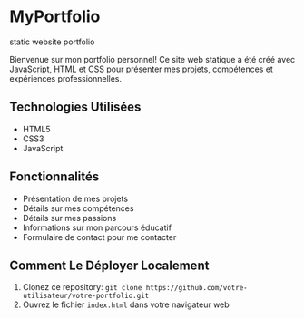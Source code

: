 # MyPortfolio
static website portfolio


Bienvenue sur mon portfolio personnel! Ce site web statique a été créé avec JavaScript, HTML et CSS pour présenter mes projets, compétences et expériences professionnelles.

## Technologies Utilisées

- HTML5
- CSS3
- JavaScript

## Fonctionnalités

- Présentation de mes projets
- Détails sur mes compétences
- Détails sur mes passions
- Informations sur mon parcours éducatif
- Formulaire de contact pour me contacter

## Comment Le Déployer Localement

1. Clonez ce repository: `git clone https://github.com/votre-utilisateur/votre-portfolio.git`
2. Ouvrez le fichier `index.html` dans votre navigateur web

